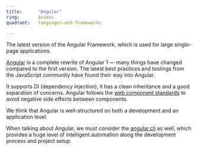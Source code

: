 ```yaml
---
title:      "Angular"
ring:       assess
quadrant:   languages-and-frameworks

---
```


The latest version of the Angular Framework, which is used for large single-page applications.

[Angular](https://angular.io/) is a complete rewrite of Angular 1 — many things have changed compared to the first version. The latest best practices and toolings from the JavaScript community have found their way into Angular.

It supports DI (dependency injection), it has a clean inheritance and a good separation of concerns. Angular follows the [web component standards](https://www.w3.org/standards/techs/components#w3c_all) to avoid negative side effects between components.

We think that Angular is well-structured on both a development and an application level.

When talking about Angular, we must consider the [angular.cli](https://cli.angular.io/) as well, which provides a huge level of intelligent automation along the development process and project setup.
